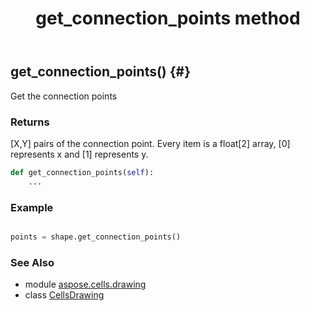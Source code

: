 ﻿---
title: get_connection_points method
second_title: Aspose.Cells for Python via .NET API References
description: 
type: docs
weight: 80
url: /aspose.cells.drawing/cellsdrawing/get_connection_points/
is_root: false
---

## get_connection_points() {#}

Get the connection points


### Returns 


[X,Y] pairs of the connection point. Every item is a float[2] array, [0] represents x and [1] represents y.


```python
def get_connection_points(self):
    ...
```



### Example 


```python

points = shape.get_connection_points()

```



### See Also
* module [aspose.cells.drawing](../../)
* class [CellsDrawing](/cells/python-net/aspose.cells.drawing/cellsdrawing)
